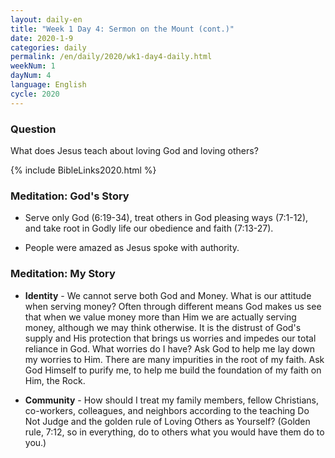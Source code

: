 ```yaml
---
layout: daily-en
title: "Week 1 Day 4: Sermon on the Mount (cont.)"
date: 2020-1-9 
categories: daily
permalink: /en/daily/2020/wk1-day4-daily.html
weekNum: 1
dayNum: 4
language: English
cycle: 2020
---
```


### Question     
What does Jesus teach about loving God and loving others?

{% include BibleLinks2020.html %} 

### Meditation: God's Story   
+ Serve only God (6:19-34), treat others in God pleasing ways (7:1-12), and take root in Godly life our obedience and faith (7:13-27). 

+ People were amazed as Jesus spoke with authority. 

### Meditation: My Story   
+ **Identity** - We cannot serve both God and Money. What is our attitude when serving money? Often through different means God makes us see that when we value money more than Him we are actually serving money, although we may think otherwise. It is the distrust of God's supply and His protection that brings us worries and impedes our total reliance in God. What worries do I have? Ask God to help me lay down my worries to Him. There are many impurities in the root of my faith. Ask God Himself to purify me, to help me build the foundation of my faith on Him, the Rock. 

+ **Community** - How should I treat my family members, fellow Christians, co-workers, colleagues, and neighbors according to the teaching Do Not Judge and the golden rule of Loving Others as Yourself? (Golden rule, 7:12, so in everything, do to others what you would have them do to you.) 
